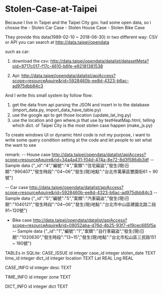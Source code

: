 # Stolen-Case-at-Taipei
Because I live in Taipei and the Taipei City gov. had some open data, so i chosse the 
    - Stolen Car Case
    - Stolen House Case
    - Stolen Bike Case

They provide this data(1989-02-10 ~ 2018-06-30) in two different way: 
    CSV or API
you can search at http://data.taipei/opendata

such as car:
1. download the csv: http://data.taipei/opendata/datalist/datasetMeta?oid=9717c017-f17c-4610-b6fe-e92181381538

2. Api: http://data.taipei/opendata/datalist/apiAccess?scope=resourceAquire&rid=5928460b-ee8d-4323-b6ac-ad975dbb84c3 

And I write this small system by follow flow:

1. get the data from api parsing the JSON and insert in to the database (import_data.py, import_data_have_table.py)
2. use the google api to get those location (update_lat_lng.py)
3. use the location and gen where.js that use by testHeatMap.html, 
   telling which dict. of Taipei City is the most stolen case happen (make_js.py)

To create windows UI or dynamic html code is not my purpose, 
i want to write some query condition setting at the code and let people to set what the want to see

remark:
-- House case
http://data.taipei/opendata/datalist/apiAccess?scope=resourceAquire&rid=34a4a431-f04d-474a-8e72-8d3f586db3df
-- Sample data
{"_id":"4","編號":"4","案類":"住宅竊盜","發生(現)日期":"990407","發生時段":"04~06","發生(現)地點":"台北市萬華區雙園街61 ~ 90號"}

-- Car case
http://data.taipei/opendata/datalist/apiAccess?scope=resourceAquire&rid=5928460b-ee8d-4323-b6ac-ad975dbb84c3
-- Sample data
{"_id":"5","編號":"5","案類":"汽車竊盜","發生(現)日期":"1040121","發生時段":"04~06","發生(現)地點":"台北市中山區建國北路二段91~120號"}

- Bike case
http://data.taipei/opendata/datalist/apiAccess?scope=resourceAquire&rid=08052aba-d76d-4b25-93f7-e19cec685f5a
-- Sample data
{"_id":"1","編號":"1","案類":"自行車竊盜","發生(現)日期":"1020630","發生時段":"13~15","發生(現)地點":"台北市松山區三民路151 ~ 180號"}

TABLEs in SQLite:
CASE_ISSUE
id              integer
case_id         integer
stolen_date     TEXT
time_id		    integer
dict_id         integer
location        TEXT
Lat             REAL
Lng             REAL

CASE_INFO
id              integer
desc            TEXT

TIME_INFO
id              integer
zone            TEXT

DICT_INFO
id              integer
dict            TEXT
